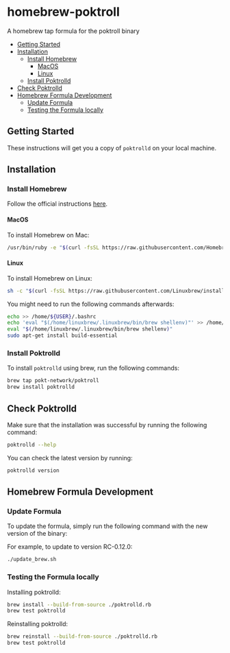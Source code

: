 # homebrew-poktroll <!-- omit in toc -->

A homebrew tap formula for the poktroll binary

- [Getting Started](#getting-started)
- [Installation](#installation)
  - [Install Homebrew](#install-homebrew)
    - [MacOS](#macos)
    - [Linux](#linux)
  - [Install Poktrolld](#install-poktrolld)
- [Check Poktrolld](#check-poktrolld)
- [Homebrew Formula Development](#homebrew-formula-development)
  - [Update Formula](#update-formula)
  - [Testing the Formula locally](#testing-the-formula-locally)

## Getting Started

These instructions will get you a copy of `poktrolld` on your local machine.

## Installation

### Install Homebrew

Follow the official instructions [here](https://brew.sh/).

#### MacOS

To install Homebrew on Mac:

```bash
/usr/bin/ruby -e "$(curl -fsSL https://raw.githubusercontent.com/Homebrew/install/master/install)"
```

#### Linux

To install Homebrew on Linux:

```bash
sh -c "$(curl -fsSL https://raw.githubusercontent.com/Linuxbrew/install/master/install.sh)"
```

You might need to run the following commands afterwards:

```bash
echo >> /home/${USER}/.bashrc
echo 'eval "$(/home/linuxbrew/.linuxbrew/bin/brew shellenv)"' >> /home/${USER}/.bashrc
eval "$(/home/linuxbrew/.linuxbrew/bin/brew shellenv)"
sudo apt-get install build-essential
```

### Install Poktrolld

To install `poktrolld` using brew, run the following commands:

```bash
brew tap pokt-network/poktroll
brew install poktrolld
```

## Check Poktrolld

Make sure that the installation was successful by running the following command:

```bash
poktrolld --help
```

You can check the latest version by running:

```bash
poktrolld version
```

## Homebrew Formula Development

### Update Formula

To update the formula, simply run the following command with the new version of the binary:

For example, to update to version RC-0.12.0:

```bash
./update_brew.sh
```

### Testing the Formula locally

Installing poktrolld:

```bash
brew install --build-from-source ./poktrolld.rb
brew test poktrolld
```

Reinstalling poktrolld:

```bash
brew reinstall --build-from-source ./poktrolld.rb
brew test poktrolld
```
